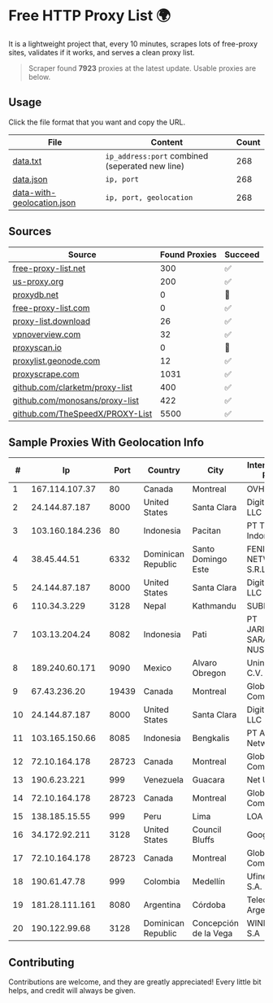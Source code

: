 
# Free HTTP Proxy List 🌍

It is a lightweight project that, every 10 minutes, scrapes lots of free-proxy sites, validates if it works, and serves a clean proxy list.


> Scraper found **7923** proxies at the latest update. Usable proxies are below.

## Usage

Click the file format that you want and copy the URL.


|File|Content|Count|
|----|-------|-----|
|[data.txt](https://raw.githubusercontent.com/themiralay/Proxy-List-World/master/data.txt)|`ip_address:port` combined (seperated new line)|268|
|[data.json](https://raw.githubusercontent.com/themiralay/Proxy-List-World/master/data.json)|`ip, port`|268|
|[data-with-geolocation.json](https://raw.githubusercontent.com/themiralay/Proxy-List-World/master/data-with-geolocation.json)|`ip, port, geolocation`|268|

## Sources

|Source|Found Proxies|Succeed|
|------|-------------|-------|
|[free-proxy-list.net](https://free-proxy-list.net)|300|✅|
|[us-proxy.org](https://www.us-proxy.org)|200|✅|
|[proxydb.net](http://proxydb.net)|0|🚫|
|[free-proxy-list.com](https://free-proxy-list.com/?page=&port=&type%5B%5D=http&type%5B%5D=https&up_time=0&search=Search)|0|✅|
|[proxy-list.download](https://www.proxy-list.download/HTTP)|26|✅|
|[vpnoverview.com](https://vpnoverview.com/privacy/anonymous-browsing/free-proxy-servers)|32|✅|
|[proxyscan.io](https://www.proxyscan.io)|0|🚫|
|[proxylist.geonode.com](https://proxylist.geonode.com/api/proxy-list?limit=300&page=1&sort_by=lastChecked&sort_type=desc&protocols=http,https)|12|✅|
|[proxyscrape.com](https://api.proxyscrape.com/v2/?request=displayproxies&protocol=http&timeout=10000&country=all&ssl=all&anonymity=all)|1031|✅|
|[github.com/clarketm/proxy-list](https://raw.githubusercontent.com/clarketm/proxy-list/master/proxy-list-raw.txt)|400|✅|
|[github.com/monosans/proxy-list](https://raw.githubusercontent.com/monosans/proxy-list/main/proxies/http.txt)|422|✅|
|[github.com/TheSpeedX/PROXY-List](https://raw.githubusercontent.com/TheSpeedX/PROXY-List/master/http.txt)|5500|✅|


## Sample Proxies With Geolocation Info

|#|Ip|Port|Country|City|Internet Service Provider|
|-|--|----|-------|----|-------------------------|
|1|167.114.107.37|80|Canada|Montreal|OVH SAS|
|2|24.144.87.187|8000|United States|Santa Clara|DigitalOcean, LLC|
|3|103.160.184.236|80|Indonesia|Pacitan|PT Trisari Data Indonusa|
|4|38.45.44.51|6332|Dominican Republic|Santo Domingo Este|FENIX NETWORKS, S.R.L.|
|5|24.144.87.187|8000|United States|Santa Clara|DigitalOcean, LLC|
|6|110.34.3.229|3128|Nepal|Kathmandu|SUBISU C7|
|7|103.13.204.24|8082|Indonesia|Pati|PT JARINGANKU SARANA NUSANTARA|
|8|189.240.60.171|9090|Mexico|Alvaro Obregon|Uninet S.A. de C.V.|
|9|67.43.236.20|19439|Canada|Montreal|GloboTech Communications|
|10|24.144.87.187|8000|United States|Santa Clara|DigitalOcean, LLC|
|11|103.165.150.66|8085|Indonesia|Bengkalis|PT Agsa Global Network|
|12|72.10.164.178|28723|Canada|Montreal|GloboTech Communications|
|13|190.6.23.221|999|Venezuela|Guacara|Net Uno|
|14|72.10.164.178|28723|Canada|Montreal|GloboTech Communications|
|15|138.185.15.55|999|Peru|Lima|LOA AMERICAS|
|16|34.172.92.211|3128|United States|Council Bluffs|Google LLC|
|17|72.10.164.178|28723|Canada|Montreal|GloboTech Communications|
|18|190.61.47.78|999|Colombia|Medellín|Ufinet Panama S.A.|
|19|181.28.111.161|8080|Argentina|Córdoba|Telecom Argentina S.A|
|20|190.122.99.68|3128|Dominican Republic|Concepción de la Vega|WIND Telecom S.A|



## Contributing

Contributions are welcome, and they are greatly appreciated! Every
little bit helps, and credit will always be given.

